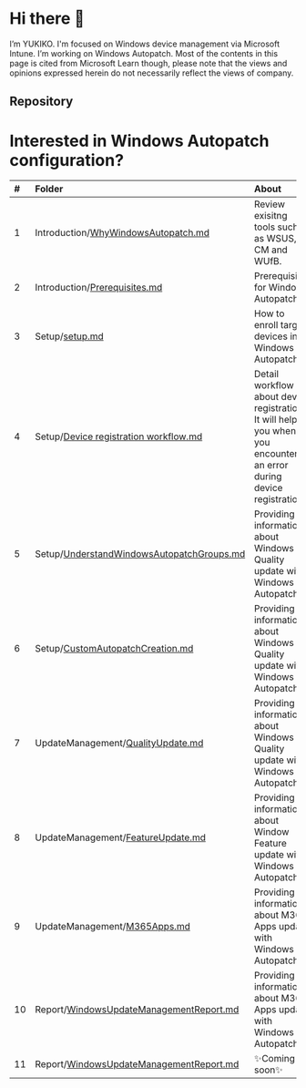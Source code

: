 # Hi there 👋
I’m YUKIKO. I'm focused on Windows device management via Microsoft Intune. I’m working on Windows Autopatch.
Most of the contents in this page is cited from Microsoft Learn though, please note that the views and opinions expressed herein do not necessarily reflect the views of company.

## Repository
# Interested in Windows Autopatch configuration?

| # | Folder | About |
|:---|:---|:---|
|1 |Introduction/[WhyWindowsAutopatch.md](https://github.com/yusummat/yusummat/tree/main/Introduction/prerequisites.md) | Review exisitng tools such as WSUS, CM and WUfB. |
|2 |Introduction/[Prerequisites.md](https://github.com/yusummat/yusummat/tree/main/Introduction/prerequisites.md) | Prerequisites for Windows Autopatch. |
|3 |Setup/[setup.md](https://github.com/yusummat/yusummat/tree/main/Setup/setup.md) | How to enroll target devices into Windows Autopatch.|
|4 |Setup/[Device registration workflow.md](https://github.com/yusummat/yusummat/blob/main/Setup/Device%20registration%20workflow.md) | Detail workflow about device registration. It will help you when you encounter an error during device registration. |
|5 |Setup/[UnderstandWindowsAutopatchGroups.md](https://github.com/yusummat/yusummat/blob/main/UpdateManagement/QualityUpdate.md) | Providing information about Windows Quality update with Windows Autopatch |
|6 |Setup/[CustomAutopatchCreation.md](https://github.com/yusummat/yusummat/blob/main/UpdateManagement/QualityUpdate.md) | Providing information about Windows Quality update with Windows Autopatch |
|7 |UpdateManagement/[QualityUpdate.md](https://github.com/yusummat/yusummat/blob/main/UpdateManagement/QualityUpdate.md) | Providing information about Windows Quality update with Windows Autopatch |
|8 |UpdateManagement/[FeatureUpdate.md](https://github.com/yusummat/yusummat/blob/main/UpdateManagement/FeatureUpdate.md)| Providing information about Window Feature update with Windows Autopatch |
|9 |UpdateManagement/[M365Apps.md](https://github.com/yusummat/yusummat/blob/main/UpdateManagement/FeatureUpdate.md)| Providing information about M365 Apps update with Windows Autopatch |
|10 |Report/[WindowsUpdateManagementReport.md](https://github.com/yusummat/yusummat/blob/main/UpdateManagement/FeatureUpdate.md)| Providing information about M365 Apps update with Windows Autopatch |
|11 |Report/[WindowsUpdateManagementReport.md](https://github.com/yusummat/yusummat/blob/main/UpdateManagement/FeatureUpdate.md)| ✨Coming soon✨ |

<!---
yusummat/yusummat is a ✨ special ✨ repository because its `README.md` (this file) appears on your GitHub profile.
You can click the Preview link to take a look at your changes.
--->
